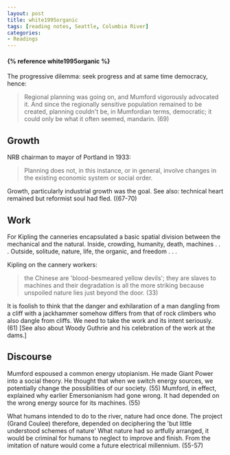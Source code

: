 ```yaml
---
layout: post
title: white1995organic
tags: [reading notes, Seattle, Columbia River]
categories:
- Readings
---
```



<h4>{% reference white1995organic %}</h4>

The progressive dilemma: seek progress and at same time democracy, hence:

> Regional planning was going on, and Mumford vigorously advocated it. And since the regionally sensitive population remained to be created, planning couldn't be, in Mumfordian terms, democratic; it could only be what it often seemed, mandarin. (69)

## Growth

NRB chairman to mayor of Portland in 1933:

> Planning does not, in this instance, or in general, involve changes in the existing economic system or social order.

Growth, particularly industrial growth was the goal. See also: technical heart remained but reformist soul had fled. ((67-70)

## Work

For Kipling the canneries encapsulated a basic spatial division between the mechanical and the natural. Inside, crowding, humanity, death, machines  . . . Outside, solitude, nature, life, the organic, and freedom . . .

Kipling on the cannery workers:

> the Chinese are 'blood-besmeared yellow devils'; they are slaves to machines and their degradation is all the more striking because unspoiled nature lies just beyond the door. (33)

It is foolish to think that the danger and exhilaration of a man dangling from a cliff with a jackhammer somehow differs from that of rock climbers who also dangle from cliffs. We need to take the work and its intent seriously. (61) [See also about Woody Guthrie and his celebration of the work at the dams.]

## Discourse

Mumford espoused a common energy utopianism. He made Giant Power into a social theory. He thought that when we switch energy sources, we potentially change the possibilities of our society. (55) Mumford, in effect, explained why earlier Emersonianism had gone wrong. It had depended on the wrong energy source for its machines. (55)

What humans intended to do to the river, nature had once done. The project (Grand Coulee) therefore, depended on deciphering the 'but little understood schemes of nature' What nature had so artfully arranged, it would be criminal for humans to neglect to improve and finish. From the imitation of nature would come a future electrical millennium. (55-57)
